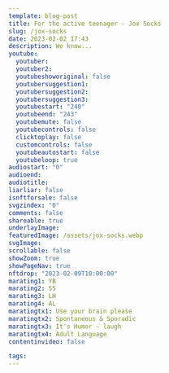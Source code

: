 ```yaml
---
template: blog-post
title: For the active teenager - Jox Socks
slug: /jox-socks
date: 2023-02-02 17:43
description: We know...
youtube:
  youtuber: 
  youtuber2: 
  youtubeshoworiginal: false
  youtubersuggestion1: 
  youtubersuggestion2: 
  youtubersuggestion3: 
  youtubestart: "240"
  youtubeend: "243"
  youtubemute: false
  youtubecontrols: false
  clicktoplay: false
  customcontrols: false
  youtubeautostart: false
  youtubeloop: true
audiostart: "0"
audioend: 
audiotitle: 
liarliar: false
isnftforsale: false
svgzindex: "0"
comments: false
shareable: true
underlayImage: 
featuredImage: /assets/jox-socks.webp
svgImage:
scrollable: false
showZoom: true
showPageNav: true
nftdrop: "2023-02-09T10:00:00"
marating1: YB
marating2: SS
marating3: LH
marating4: AL
maratingtx1: Use your brain please
maratingtx2: Spontaneous & Sporadic
maratingtx3: It's Humor - laugh
maratingtx4: Adult Language
contentinvideo: false

tags:
---
```


